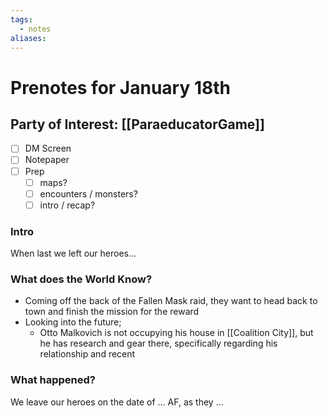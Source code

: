 ```yaml
---
tags:
  - notes
aliases:
---
```


# Prenotes for January 18th
## Party of Interest: [[ParaeducatorGame]]
- [ ] DM Screen
- [ ] Notepaper
- [ ] Prep
	- [ ] maps?
	- [ ] encounters / monsters?
	- [ ] intro / recap?

### Intro

When last we left our heroes...

### What does the World Know?

- Coming off the back of the Fallen Mask raid, they want to head back to town and finish the mission for the reward
- Looking into the future;
	- Otto Malkovich is not occupying his house in [[Coalition City]], but he has research and gear there, specifically regarding his relationship and recent 


### What happened?


We leave our heroes on the date of ... AF, as they ...